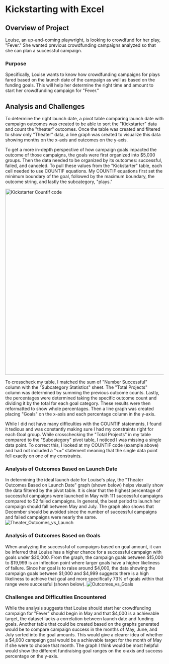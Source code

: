 # Kickstarting with Excel

## Overview of Project
Louise, an up-and-coming playwright, is looking to crowdfund for her play, "Fever." She wanted previous crowdfunding campaigns analyzed so that she can plan a successful campaign.
### Purpose
Specifically, Louise wants to know how crowdfunding campaigns for plays fared based on the launch date of the campaign as well as based on the funding goals. This will help her determine the right time and amount to start her crowdfunding campaign for "Fever."
## Analysis and Challenges
To determine the right launch date, a pivot table comparing launch date with campaign outcomes was created to be able to sort the "Kickstarter" data and count the "theater" outcomes. Once the table was created and filtered to show only "Theater" data, a line graph was created to visualize this data showing months on the x-axis and outcomes on the y-axis. 

To get a more in-depth perspective of how campaign goals impacted the outcome of those campaigns, the goals were first organized into $5,000 groups. Then the data needed to be organized by its outcomes: successful, failed, and canceled. To pull these values from the "Kickstarter" table, each cell needed to use COUNTIF equations. My COUNTIF equations first set the minimum boundary of the goal, followed by the maximum boundary, the outcome string, and lastly the subcategory, "plays." 

<img width="592" alt="Kickstarter CountIf code" src="https://user-images.githubusercontent.com/114324871/206075586-03a65ee8-1694-4c21-a632-d89769225379.png">

To crosscheck my table, I matched the sum of "Number Successful" column with the "Subcategory Statistics" sheet. The "Total Projects" column was determined by summing the previous outcome counts. Lastly, the percentages were determined taking the specific outcome count and dividing it by the total for each goal category. These results were then reformatted to show whole percentages. Then a line graph was created placing "Goals" on the x-axis and each percentage column in the y-axis.

While I did not have many difficulties with the COUNTIF statements, I found it tedious and was constantly making sure I had my constraints right for each Goal group. While crosschecking the "Total Projects" in my table compared to the "Subcategory" pivot table, I noticed I was missing a single data point. To correct this, I looked at my COUNTIF code (example above) and had not included a "<=" statement meaning that the single data point fell exactly on one of my constraints.
### Analysis of Outcomes Based on Launch Date
In determining the ideal launch date for Louise's play, the "Theater Outcomes Based on Launch Date" graph (shown below) helps visually show the data filtered by the pivot table. It is clear that the highest percentage of successful campaigns were launched in May with 111 successful campaigns compared to 52 failed campaigns. In general, the best period to launch her campaign should fall between May and July. The graph also shows that December should be avoided since the number of successful campaigns and failed campaigns were nearly the same.
![Theater_Outcomes_vs_Launch](https://user-images.githubusercontent.com/114324871/206073006-90197def-7b0e-4e36-9cf9-32a4a0de4507.png)

### Analysis of Outcomes Based on Goals
When analyzing the successful of campaigns based on goal amount, it can be inferred that Louise has a higher chance for a successful campaign with goals under $20,000. From the graph, the campaign goals between $15,000 to $19,999 is an inflection point where larger goals have a higher likeliness of failure. Since her goal is to raise around $4,000, the data showing the campaign goals between $1,000 and $4,999 suggests there is a high likeliness to achieve that goal and more specifically 73% of goals within that range were successful (shown below). 
![Outcomes_vs_Goals](https://user-images.githubusercontent.com/114324871/206073002-97ea610a-d148-4f06-bb05-f5ba87f0a296.png)
### Challenges and Difficulties Encountered
While the analysis suggests that Louise should start her crowdfunding campaign for "Fever" should begin in May and that $4,000 is a achievable target, the dataset lacks a correlation between launch date and funding goals. Another table that could be created based on the graphs generated would be to compare campaign success in the months of May, June, and July sorted into the goal amounts. This would give a clearer idea of whether a $4,000 campaign goal would be a achievable target for the month of May if she were to choose that month. The graph I think would be most helpful would show the different fundraising goal ranges on the x-axis and success percentage on the y-axis. 
